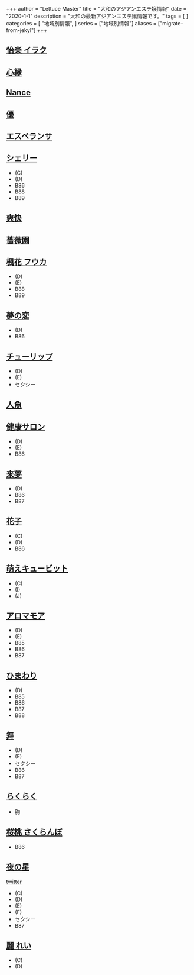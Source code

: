 +++
author = "Lettuce Master"
title = "大和のアジアンエステ嬢情報"
date = "2020-1-1"
description = "大和の最新アジアンエステ嬢情報です。"
tags = [
]
categories = [
    "地域別情報",
]
series = ["地域別情報"]
aliases = ["migrate-from-jekyl"]
+++

## [怡楽 イラク](http://オイルアロマ.com/)
## [心縁](http://seasons-one.xyz/)
## [Nance](http://nancy.est888.com/)
## [優](http://www.est-yu.work/)
## [エスペランサ](http://www.esperana.xyz/)
## [シェリー](http://sherry.est888.com/)
- (C)
- (D)
- B86
- B88
- B89
## [爽快](http://xn--ccks6b5ls55ljlzb.net/)
## [薔薇園](http://es-flower.work/)
## [楓花 フウカ](https://fuuka.estjp.info/)
- (D)
- (E)
- B88
- B89
## [夢の恋](http://yumenokoi.xyz.mn/)
- (D)
- B86
## [チューリップ](http://aroma-relax.biz/)
- (D)
- (E)
- セクシー
## [人魚](http://roman-es.info/)
## [健康サロン](http://aphrodite-est.com/)
- (D)
- (E)
- B86
## [来夢](http://www.raimu.esraku.com/)
- (D)
- B86
- B87
## [花子](http://hmw.mznab.com/)
- (C)
- (D)
- B86
## [萌えキュービット](http://estjp.com/moe/)
- (C)
- (I)
- (J)
## [アロマモア](https://aroma-more.jpn.cm/)
- (D)
- (E)
- B85
- B86
- B87
## [ひまわり](http://www.himawari.esturl.com/)
- (D)
- B85
- B86
- B87
- B88
## [舞](http://xn--eckl8am7c7ipdtg.xyz/)
- (D)
- (E)
- セクシー
- B86
- B87
## [らくらく](http://www.smile-es.info/)
- 胸
## [桜桃 さくらんぼ](http://massage-est.info/)
- B86
## [夜の星](http://www.yorunohoshi.esthejp.com/)
[twitter](https://twitter.com/hoshi_more?ref_src=twsrc%5Etfw)
- (C)
- (D)
- (E)
- (F)
- セクシー
- B87
## [麗 れい](http://e-rei.info/)
- (C)
- (D)
